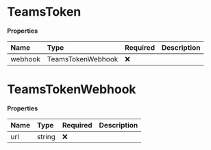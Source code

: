 # TeamsToken

**Properties**

| Name    | Type              | Required | Description |
| :------ | :---------------- | :------- | :---------- |
| webhook | TeamsTokenWebhook | ❌       |             |

# TeamsTokenWebhook

**Properties**

| Name | Type   | Required | Description |
| :--- | :----- | :------- | :---------- |
| url  | string | ❌       |             |
